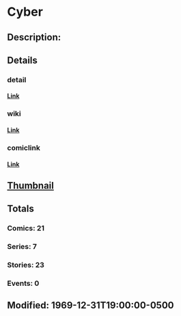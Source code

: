 # Cyber
## Description: 
## Details
### detail
#### [Link](http://marvel.com/characters/486/cyber?utm_campaign=apiRef&utm_source=225578a89fc76f3d20fbffda5d17a88d)
### wiki
#### [Link](http://marvel.com/universe/Cyber?utm_campaign=apiRef&utm_source=225578a89fc76f3d20fbffda5d17a88d)
### comiclink
#### [Link](http://marvel.com/comics/characters/1009256/cyber?utm_campaign=apiRef&utm_source=225578a89fc76f3d20fbffda5d17a88d)
## [Thumbnail](http://i.annihil.us/u/prod/marvel/i/mg/1/f0/4c0040521bc06.jpg)
## Totals
### Comics: 21
### Series: 7
### Stories: 23
### Events: 0
## Modified: 1969-12-31T19:00:00-0500